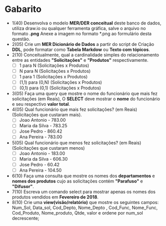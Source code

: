 # Gabarito
- 1(40) Desenvolva o modelo **MER/DER conceitual** deste banco de dados, utiliza draw.io ou qualquer ferramenta gráfica, salve o arquivo no formato **.png** Anexe a imagem no formato *.png ao formulário desta questão.
- 2(05) Crie um **MER Dicionário de Dados** a partir do script de Criação **DDL**, pode formatar como **Tabela Markdow** ou **Texto com tópicos**.
- 2(10) Conceitualmente, qual a cardinalidade simples do relacionamento entre as entidades **"Solicitações"** e **"Produtos"** respectivamente.
    - [ ] 1 para N (Solicitações x Produtos)
    - [ ] N para N (Solicitações x Produtos)
    - [ ] 1 para 1 (Solicitações x Produtos)
    - [ ] (1,1) para (0,N) (Solicitações x Produtos)
    - [ ] (0,1) para (0,1) (Solicitações x Produtos)
- 3(05) Faça uma query que mostre o nome do funcionário que mais fez solicitações (em Reais), O **SELECT** deve mostrar o **nome** do funcionário e seu respectivo **valor total**.
- 4(05) Qual funcionário que mais fez solicitações? (em Reais) (Solicitações que custaram mais).
    - [ ] Joao Antonio - 783.00
    - [ ] Maria da Silva - 783.25
    - [ ] Jose Pedro - 860.42
    - [ ] Ana Pereira - 783.00
- 5(05) Qual funcionário que menos fez solicitações? (em Reais) (Solicitações que custaram menos)
    - [ ] Joao Antonio - 183.00
    - [ ] Maria da Silva - 606.30
    - [ ] Jose Pedro - 60.42
    - [ ] Ana Pereira - 104.50
- 6(10) Faça uma consulta que mostre os nomes dos **departamentos** e **nomes dos produtos** cujo as solicitações  contém **"Parafuso"** e **"Difusor"**.
- 7(10) Escreva um comando select para mostrar apenas os nomes dos produtos vendidos em **Fevereiro de 2018**.
- 8(10) Crie uma **view(visão/relatório)** que mostre os seguintes campos: Num_Sol, Data_sol, Cod_Depto, Nome_Depto , Cod_Func, Nome_Func, Cod_Produto, Nome_produto, Qtde, valor e ordene por num_sol decrescente;

